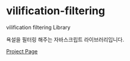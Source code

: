 # vilification-filtering
vilification filtering Library

욕설을 필터링 해주는 자바스크립트 라이브러리입니다.

[Project Page](http://jhsoft.dothome.co.kr/s/)